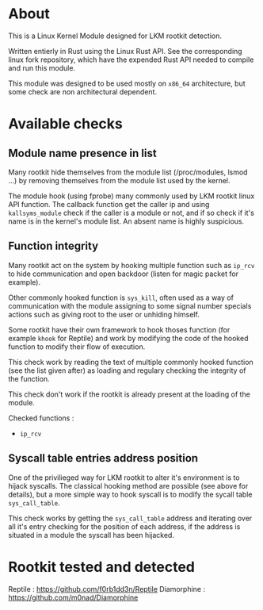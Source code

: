 # About 

This is a Linux Kernel Module designed for LKM rootkit detection. 

Written entierly in Rust using the Linux Rust API. See the corresponding linux fork repository, which have the expended Rust API needed to compile and run this module.

This module was designed to be used mostly on `x86_64` architecture, but some check are non architectural dependent.

# Available checks

## Module name presence in list

Many rootkit hide themselves from the module list (/proc/modules, lsmod ...) by removing themselves from the module list used by the kernel. 

The module hook (using fprobe) many commonly used by LKM rootkit linux API function.
The callback function get the caller ip and using `kallsyms_module` check if the caller is a module or not, and if so check if it's name is in the kernel's module list. An absent name is highly suspicious.

## Function integrity

Many rootkit act on the system by hooking multiple function such as `ip_rcv` to hide communication and open backdoor (listen for magic packet for example). 

Other commonly hooked function is `sys_kill`, often used as a way of communication with the module assigning to some signal number specials actions such as giving root to the user or unhiding himself.

Some rootkit have their own framework to hook thoses function (for example `khook` for Reptile) and work by modifying the code of the hooked function to modify their flow of execution.

This check work by reading the text of multiple commonly hooked function (see the list given after) as loading and regulary checking the integrity of the function.

This check don't work if the rootkit is already present at the loading of the module.

Checked functions :
- `ip_rcv`

## Syscall table entries address position

One of the privilieged way for LKM rootkit to alter it's environment is to hijack syscalls. The classical hooking method are possible (see above for details), but a more simple way to hook syscall is to modify the sycall table `sys_call_table`. 

This check works by getting the `sys_call_table` address and iterating over all it's entry checking for the position of each address, if the address is situated in a module the syscall has been hijacked.

# Rootkit tested and detected

Reptile : https://github.com/f0rb1dd3n/Reptile
Diamorphine : https://github.com/m0nad/Diamorphine
